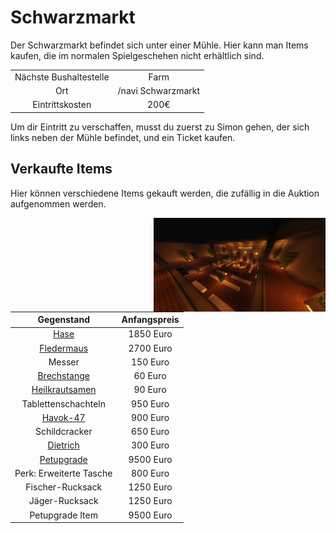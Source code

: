 # Schwarzmarkt

Der Schwarzmarkt befindet sich unter einer Mühle. Hier kann man Items kaufen, die im normalen Spielgeschehen nicht erhältlich sind.

|  |  |
| :-: | :-: |
| Nächste Bushaltestelle | Farm |
| Ort | /navi Schwarzmarkt |
| Eintrittskosten | 200€ |

Um dir Eintritt zu verschaffen, musst du zuerst zu Simon gehen, der sich links neben der Mühle befindet, und ein Ticket kaufen.

## Verkaufte Items
Hier können verschiedene Items gekauft werden, die zufällig in die Auktion aufgenommen werden.

<img align="right" width="275" height="150" src="../../assets/image/orte/Schwarzmarkt.png">

| Gegenstand | Anfangspreis |
| :-: | :-: |
| [Hase](../../pages/pets/hase.md) | 1850 Euro |
| [Fledermaus](../../pages/pets/fledermaus.md) | 2700 Euro |
| Messer | 150 Euro |
| [Brechstange](../../pages/items/brechstange.md) | 60 Euro |
| [Heilkrautsamen](../pflanzen/heilkraut.md) | 90 Euro |
| Tablettenschachteln | 950 Euro |
| [Havok-47](../../pages/items/weapons/sturmgewehre.md) | 900 Euro |
| Schildcracker | 650 Euro |
| [Dietrich](../../pages/items/dietrich.md) | 300 Euro |
| [Petupgrade](../../pages/pets/allgemein.md) | 9500 Euro |
| Perk: Erweiterte Tasche | 800 Euro |
| Fischer-Rucksack | 1250 Euro|
| Jäger-Rucksack | 1250 Euro |
| Petupgrade Item | 9500 Euro |


